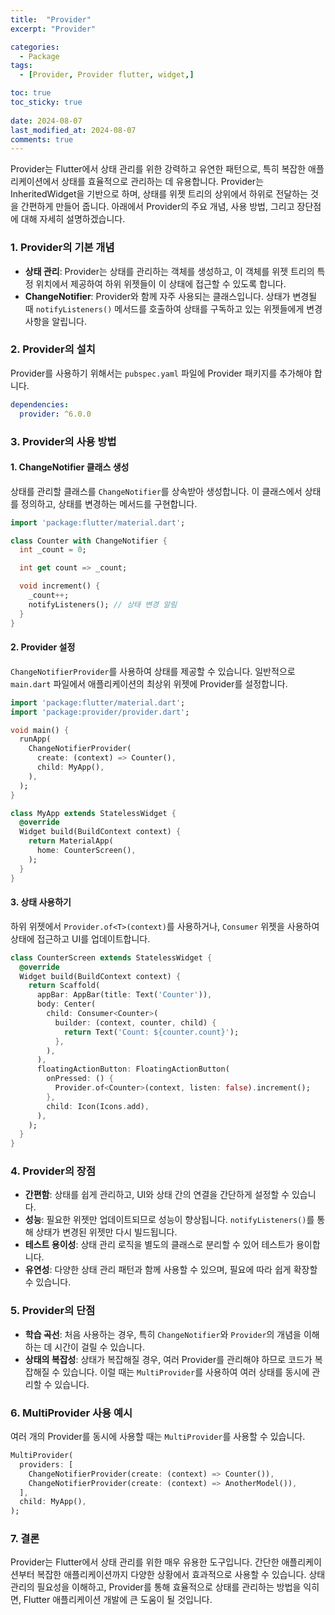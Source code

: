 ```yaml
---
title:  "Provider" 
excerpt: "Provider"

categories:
  - Package
tags:
  - [Provider, Provider flutter, widget,]

toc: true
toc_sticky: true
 
date: 2024-08-07
last_modified_at: 2024-08-07
comments: true
---
```



Provider는 Flutter에서 상태 관리를 위한 강력하고 유연한 패턴으로, 특히 복잡한 애플리케이션에서 상태를 효율적으로 관리하는 데 유용합니다. Provider는 InheritedWidget을 기반으로 하며, 상태를 위젯 트리의 상위에서 하위로 전달하는 것을 간편하게 만들어 줍니다. 아래에서 Provider의 주요 개념, 사용 방법, 그리고 장단점에 대해 자세히 설명하겠습니다.

### 1. **Provider의 기본 개념**

- **상태 관리**: Provider는 상태를 관리하는 객체를 생성하고, 이 객체를 위젯 트리의 특정 위치에서 제공하여 하위 위젯들이 이 상태에 접근할 수 있도록 합니다.
- **ChangeNotifier**: Provider와 함께 자주 사용되는 클래스입니다. 상태가 변경될 때 `notifyListeners()` 메서드를 호출하여 상태를 구독하고 있는 위젯들에게 변경 사항을 알립니다.

### 2. **Provider의 설치**

Provider를 사용하기 위해서는 `pubspec.yaml` 파일에 Provider 패키지를 추가해야 합니다.

```yaml
dependencies:
  provider: ^6.0.0
```

### 3. **Provider의 사용 방법**

#### 1. **ChangeNotifier 클래스 생성**

상태를 관리할 클래스를 `ChangeNotifier`를 상속받아 생성합니다. 이 클래스에서 상태를 정의하고, 상태를 변경하는 메서드를 구현합니다.

```dart
import 'package:flutter/material.dart';

class Counter with ChangeNotifier {
  int _count = 0;

  int get count => _count;

  void increment() {
    _count++;
    notifyListeners(); // 상태 변경 알림
  }
}
```

#### 2. **Provider 설정**

`ChangeNotifierProvider`를 사용하여 상태를 제공할 수 있습니다. 일반적으로 `main.dart` 파일에서 애플리케이션의 최상위 위젯에 Provider를 설정합니다.

```dart
import 'package:flutter/material.dart';
import 'package:provider/provider.dart';

void main() {
  runApp(
    ChangeNotifierProvider(
      create: (context) => Counter(),
      child: MyApp(),
    ),
  );
}

class MyApp extends StatelessWidget {
  @override
  Widget build(BuildContext context) {
    return MaterialApp(
      home: CounterScreen(),
    );
  }
}
```

#### 3. **상태 사용하기**

하위 위젯에서 `Provider.of<T>(context)`를 사용하거나, `Consumer` 위젯을 사용하여 상태에 접근하고 UI를 업데이트합니다.

```dart
class CounterScreen extends StatelessWidget {
  @override
  Widget build(BuildContext context) {
    return Scaffold(
      appBar: AppBar(title: Text('Counter')),
      body: Center(
        child: Consumer<Counter>(
          builder: (context, counter, child) {
            return Text('Count: ${counter.count}');
          },
        ),
      ),
      floatingActionButton: FloatingActionButton(
        onPressed: () {
          Provider.of<Counter>(context, listen: false).increment();
        },
        child: Icon(Icons.add),
      ),
    );
  }
}
```

### 4. **Provider의 장점**

- **간편함**: 상태를 쉽게 관리하고, UI와 상태 간의 연결을 간단하게 설정할 수 있습니다.
- **성능**: 필요한 위젯만 업데이트되므로 성능이 향상됩니다. `notifyListeners()`를 통해 상태가 변경된 위젯만 다시 빌드됩니다.
- **테스트 용이성**: 상태 관리 로직을 별도의 클래스로 분리할 수 있어 테스트가 용이합니다.
- **유연성**: 다양한 상태 관리 패턴과 함께 사용할 수 있으며, 필요에 따라 쉽게 확장할 수 있습니다.

### 5. **Provider의 단점**

- **학습 곡선**: 처음 사용하는 경우, 특히 `ChangeNotifier`와 `Provider`의 개념을 이해하는 데 시간이 걸릴 수 있습니다.
- **상태의 복잡성**: 상태가 복잡해질 경우, 여러 Provider를 관리해야 하므로 코드가 복잡해질 수 있습니다. 이럴 때는 `MultiProvider`를 사용하여 여러 상태를 동시에 관리할 수 있습니다.

### 6. **MultiProvider 사용 예시**

여러 개의 Provider를 동시에 사용할 때는 `MultiProvider`를 사용할 수 있습니다.

```dart
MultiProvider(
  providers: [
    ChangeNotifierProvider(create: (context) => Counter()),
    ChangeNotifierProvider(create: (context) => AnotherModel()),
  ],
  child: MyApp(),
);
```

### 7. **결론**

Provider는 Flutter에서 상태 관리를 위한 매우 유용한 도구입니다. 간단한 애플리케이션부터 복잡한 애플리케이션까지 다양한 상황에서 효과적으로 사용할 수 있습니다. 상태 관리의 필요성을 이해하고, Provider를 통해 효율적으로 상태를 관리하는 방법을 익히면, Flutter 애플리케이션 개발에 큰 도움이 될 것입니다. 

